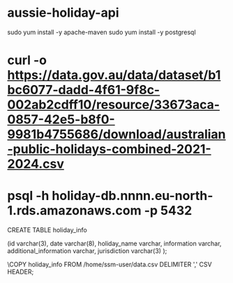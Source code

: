 # aussie-holiday-api

sudo yum install -y apache-maven
sudo yum install -y postgresql



# curl -o https://data.gov.au/data/dataset/b1bc6077-dadd-4f61-9f8c-002ab2cdff10/resource/33673aca-0857-42e5-b8f0-9981b4755686/download/australian-public-holidays-combined-2021-2024.csv

# psql -h holiday-db.nnnn.eu-north-1.rds.amazonaws.com -p 5432



CREATE TABLE holiday_info 

(id varchar(3), 
date varchar(8), 
holiday_name varchar, 
information varchar,
additional_information varchar,
jurisdiction varchar(3)
);


\COPY holiday_info FROM /home/ssm-user/data.csv DELIMITER ',' CSV HEADER;

